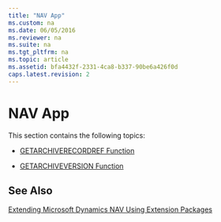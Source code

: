 ```yaml
---
title: "NAV App"
ms.custom: na
ms.date: 06/05/2016
ms.reviewer: na
ms.suite: na
ms.tgt_pltfrm: na
ms.topic: article
ms.assetid: bfa4432f-2331-4ca8-b337-90be6a426f0d
caps.latest.revision: 2
---
```

# NAV App
This section contains the following topics:  
  
-   [GETARCHIVERECORDREF Function](GETARCHIVERECORDREF-Function.md)  
  
-   [GETARCHIVEVERSION Function](GETARCHIVEVERSION-Function.md)  
  
## See Also  
 [Extending Microsoft Dynamics NAV Using Extension Packages](Extending-Microsoft-Dynamics-NAV-Using-Extension-Packages.md)